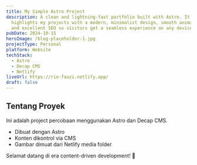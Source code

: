 ```yaml
---
title: My Simple Astro Project
description: A clean and lightning-fast portfolio built with Astro. It
  highlights my projects with a modern, minimalist design, smooth animations,
  and excellent SEO so visitors get a seamless experience on any device.
pubDate: 2024-10-15
heroImage: /blog-placeholder-1.jpg
projectType: Personal
platform: Website
techStack:
  - Astro
  - Decap CMS
  - Netlify
liveUrl: https://rio-fauzi.netlify.app/
draft: false
---
```



## Tentang Proyek

Ini adalah project percobaan menggunakan Astro dan Decap CMS.

- Dibuat dengan Astro
- Konten dikontrol via CMS
- Gambar dimuat dari Netlify media folder

Selamat datang di era content-driven development! 🚀

